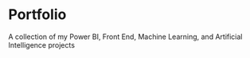 # Portfolio
A collection of my Power BI, Front End, Machine Learning, and Artificial Intelligence projects
